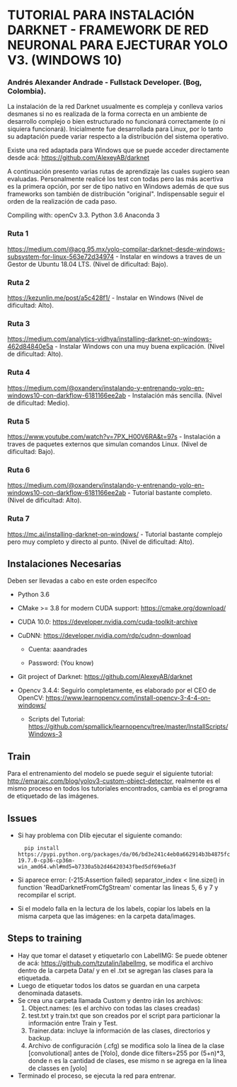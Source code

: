 # TUTORIAL PARA INSTALACIÓN DARKNET - FRAMEWORK DE RED NEURONAL PARA EJECTURAR YOLO V3. (WINDOWS 10) 
### Andrés Alexander Andrade - Fullstack Developer. (Bog, Colombia).

La instalación de la red Darknet usualmente es compleja y conlleva varios desmanes si no es realizada de la forma correcta en un ambiente de desarrollo complejo o bien estructurado no funcionará correctamente (o ni siquiera funcionará). Inicialmente fue desarrollada para Linux, por lo tanto su adaptación puede variar respecto a la distribución del sistema operativo.

Existe una red adaptada para Windows que se puede acceder directamente desde acá: https://github.com/AlexeyAB/darknet

A continuación presento varias rutas de aprendizaje las cuales sugiero sean evaluadas. Personalmente realicé los test con todas pero las más acertiva es la primera opción, por ser de tipo nativo en Windows además de que sus frameworks son también de distribución "original". Indispensable seguir el orden de la realización de cada paso.

Compiling with:
openCv 3.3.
Python 3.6
Anaconda 3

### Ruta 1
https://medium.com/@acg.95.mx/yolo-compilar-darknet-desde-windows-subsystem-for-linux-563e72d34974 - Instalar en windows a traves de un Gestor de Ubuntu 18.04 LTS. (Nivel de dificultad: Bajo).

### Ruta 2
https://kezunlin.me/post/a5c428f1/ - Instalar en Windows (Nivel de dificultad: Alto).

### Ruta 3
https://medium.com/analytics-vidhya/installing-darknet-on-windows-462d84840e5a - Instalar Windows con una muy buena explicación. (Nivel de dificultad: Alto).

### Ruta 4
https://medium.com/@oxanderv/instalando-y-entrenando-yolo-en-windows10-con-darkflow-6181166ee2ab - Instalación más sencilla. (Nivel de dificultad: Medio).

### Ruta 5
https://www.youtube.com/watch?v=7PX_H00V6RA&t=97s - Instalación a traves de paquetes externos que simulan comandos Linux. (Nivel de dificultad: Bajo).

### Ruta 6
https://medium.com/@oxanderv/instalando-y-entrenando-yolo-en-windows10-con-darkflow-6181166ee2ab - Tutorial bastante completo. (Nivel de dificultad: Alto).

### Ruta 7
https://mc.ai/installing-darknet-on-windows/ - Tutorial bastante complejo pero muy completo y directo al punto. (Nivel de dificultad: Alto).



## Instalaciones Necesarias

Deben ser llevadas a cabo en este orden específco

- Python 3.6

- CMake >= 3.8 for modern CUDA support: https://cmake.org/download/

- CUDA 10.0: https://developer.nvidia.com/cuda-toolkit-archive

- CuDNN: https://developer.nvidia.com/rdp/cudnn-download 

  - Cuenta: aaandrades
  
  - Password: (You know)
  
- Git project of Darknet: https://github.com/AlexeyAB/darknet

- Opencv 3.4.4: Seguirlo completamente, es elaborado por el CEO de OpenCV: https://www.learnopencv.com/install-opencv-3-4-4-on-windows/
  - Scripts del Tutorial: https://github.com/spmallick/learnopencv/tree/master/InstallScripts/Windows-3

## Train
Para el entrenamiento del modelo se puede seguir el siguiente tutorial: http://emaraic.com/blog/yolov3-custom-object-detector, realmente es el mismo proceso en todos los tutoriales encontrados, cambia es el programa de etiquetado de las imágenes.


## Issues
- Si hay problema con Dlib ejecutar el siguiente comando:

  ```
    pip install https://pypi.python.org/packages/da/06/bd3e241c4eb0a662914b3b4875fc52dd176a9db0d4a2c915ac2ad8800e9e/dlib-19.7.0-cp36-cp36m-win_amd64.whl#md5=b7330a5b2d46420343fbed5df69e6a3f
  ```

- Si aparece error: (-215:Assertion failed) separator_index < line.size() in function 'ReadDarknetFromCfgStream' 
comentar las lineas 5, 6 y 7 y recompilar el script.

- Si el modelo falla en la lectura de los labels, copiar los labels en la misma carpeta que las imágenes: en la carpeta data/images.


## Steps to training
 - Hay que tomar el dataset y etiquetarlo con LabelIMG: Se puede obtener de acá: https://github.com/tzutalin/labelImg, se modifica el archivo dentro de la carpeta Data/ y en el .txt se agregan las clases para la etiquetada.
 - Luego de etiquetar todos los datos se guardan en una carpeta denominada datasets.
 - Se crea una carpeta llamada Custom y dentro irán los archivos:
    1) Object.names: (es el archivo con todas las clases creadas)
    2) test.txt y train.txt que son creados por el script para particionar la información entre Train y Test.
    3) Trainer.data: incluye la información de las clases, directorios y backup.
    4) Archivo de configuración (.cfg) se modifica solo la línea de la clase [convolutional] antes de [Yolo], donde dice filters=255 por        (5+n)*3, donde n es la cantidad de clases, ese mismo n se agrega en la línea de classes en [yolo]
 - Terminado el proceso, se ejecuta la red para entrenar. 
